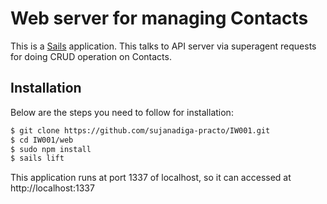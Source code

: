 # Web server for managing Contacts

This is a [Sails](http://sailsjs.org) application. This talks to API server via superagent requests for doing CRUD operation on Contacts.

## Installation
Below are the steps you need to follow for installation:

```sh
$ git clone https://github.com/sujanadiga-practo/IW001.git
$ cd IW001/web
$ sudo npm install
$ sails lift
```

This application runs at port 1337 of localhost, so it can accessed at http://localhost:1337
